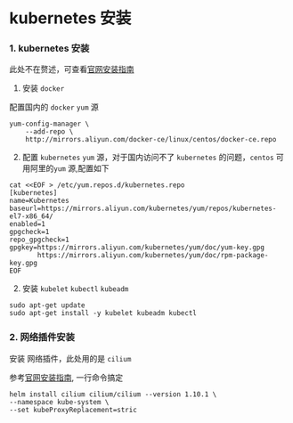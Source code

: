 # kubernetes 安装

### 1. kubernetes 安装

此处不在赘述，可查看[官网安装指南](https://kubernetes.io/zh/docs/setup/production-environment/tools/kubeadm/create-cluster-kubeadm/) 

1. 安装 `docker`

配置国内的 `docker` `yum` 源

```text
yum-config-manager \
    --add-repo \
    http://mirrors.aliyun.com/docker-ce/linux/centos/docker-ce.repo
```

2. 配置 `kubernetes` `yum` 源，对于国内访问不了 `kubernetes` 的问题，`centos`  可用阿里的`yum` 源,配置如下 

```text
cat <<EOF > /etc/yum.repos.d/kubernetes.repo
[kubernetes]
name=Kubernetes
baseurl=https://mirrors.aliyun.com/kubernetes/yum/repos/kubernetes-el7-x86_64/
enabled=1
gpgcheck=1
repo_gpgcheck=1
gpgkey=https://mirrors.aliyun.com/kubernetes/yum/doc/yum-key.gpg
       https://mirrors.aliyun.com/kubernetes/yum/doc/rpm-package-key.gpg
EOF
```

 2. 安装   `kubelet`  `kubectl` `kubeadm`

```text
sudo apt-get update
sudo apt-get install -y kubelet kubeadm kubectl
```

### 2. 网络插件安装

安装 网络插件，此处用的是 `cilium`

参考[官网安装指南](https://docs.cilium.io/en/v1.10/gettingstarted/k8s-install-helm/#installation-using-helm), 一行命令搞定

```text
helm install cilium cilium/cilium --version 1.10.1 \
--namespace kube-system \
--set kubeProxyReplacement=stric
```



